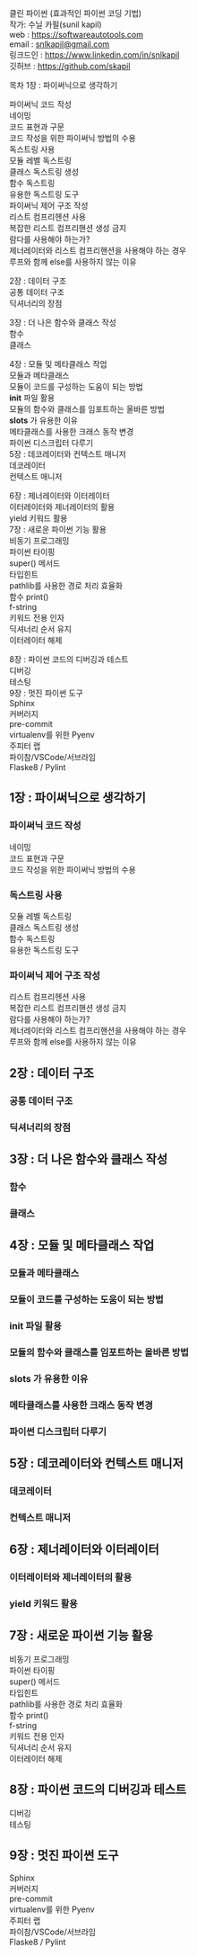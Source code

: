 클린 파이썬 (효과적인 파이썬 코딩 기법)  
작가: 수닐 카필(sunil kapil)  
web : https://softwareautotools.com  
email : snlkapil@gmail.com  
링크드인 : https://www.linkedin.com/in/snlkapil  
깃허브 : https://github.com/skapil  

목차 
1장 : 파이써닉으로 생각하기

파이써닉 코드 작성  
 네이밍  
 코드 표현과 구문  
 코드 작성을 위한 파이써닉 방법의 수용  
독스트링 사용  
 모듈 레벨 독스트링  
 클래스 독스트링 생성  
 함수 독스트링  
 유용한 독스트링 도구  
파이써닉 제어 구조 작성  
 리스트 컴프리헨션 사용  
 복잡한 리스트 컴프리핸션 생성 금지  
 람다를 사용해야 하는가?  
 제너레이터와 리스트 컴프리핸션을 사용해야 하는 경우  
 루프와 함께 else를 사용하지 않는 이유  
 
2장 : 데이터 구조  
 공통 데이터 구조  
 딕셔너리의 장점  
 
3장 : 더 나은 함수와 클래스 작성  
 함수  
 클래스  
 
4장 : 모듈 및 메타클래스 작업  
 모듈과 메타클래스  
 모듈이 코드를 구성하는 도움이 되는 방법  
 __init__ 파일 활용  
 모듈의 함수와 클래스를 임포트하는 올바른 방법  
 __slots__ 가 유용한 이유  
 메타클래스를 사용한 크래스 동작 변경  
 파이썬 디스크립터 다루기  
5장 : 데코레이터와 컨텍스트 매니저  
 데코레이터  
 컨텍스트 매니저  
 
6장 : 제너레이터와 이터레이터  
 이터레이터와 제너레이터의 활용  
 yield 키워드 활용  
7장 : 새로운 파이썬 기능 활용  
 비동기 프로그래밍  
 파이썬 타이핑  
 super() 메서드  
 타입힌트  
 pathlib를 사용한 경로 처리 효율화  
 함수 print()  
 f-string  
 키워드 전용 인자  
 딕셔너리 순서 유지  
 이터레이터 해제  
 
8장 : 파이썬 코드의 디버깅과 테스트  
 디버깅  
 테스팅  
9장 : 멋진 파이썬 도구  
 Sphinx  
 커버러지  
 pre-commit  
 virtualenv를 위한 Pyenv  
 주피터 랩  
 파이참/VSCode/서브라임  
 Flaske8 / Pylint  

   
      
   
   
   
 
## 1장 : 파이써닉으로 생각하기

### 파이써닉 코드 작성  
 네이밍  
 코드 표현과 구문  
 코드 작성을 위한 파이써닉 방법의 수용  
### 독스트링 사용  
 모듈 레벨 독스트링  
 클래스 독스트링 생성  
 함수 독스트링  
 유용한 독스트링 도구  
### 파이써닉 제어 구조 작성  
 리스트 컴프리헨션 사용  
 복잡한 리스트 컴프리핸션 생성 금지  
 람다를 사용해야 하는가?  
 제너레이터와 리스트 컴프리핸션을 사용해야 하는 경우  
 루프와 함께 else를 사용하지 않는 이유  
 
## 2장 : 데이터 구조  
 ### 공통 데이터 구조  
 ### 딕셔너리의 장점  
 
## 3장 : 더 나은 함수와 클래스 작성  
 ### 함수  
 ### 클래스  
 
## 4장 : 모듈 및 메타클래스 작업  
 ### 모듈과 메타클래스  
 ### 모듈이 코드를 구성하는 도움이 되는 방법  
 ### __init__ 파일 활용  
 ### 모듈의 함수와 클래스를 임포트하는 올바른 방법  
 ### __slots__ 가 유용한 이유  
 ### 메타클래스를 사용한 크래스 동작 변경  
 ### 파이썬 디스크립터 다루기  
## 5장 : 데코레이터와 컨텍스트 매니저  
 ### 데코레이터  
 ### 컨텍스트 매니저  
 
## 6장 : 제너레이터와 이터레이터  
 ### 이터레이터와 제너레이터의 활용  
 ### yield 키워드 활용  
## 7장 : 새로운 파이썬 기능 활용  
 비동기 프로그래밍  
 파이썬 타이핑  
 super() 메서드  
 타입힌트  
 pathlib를 사용한 경로 처리 효율화  
 함수 print()  
 f-string  
 키워드 전용 인자  
 딕셔너리 순서 유지  
 이터레이터 해제  
 
## 8장 : 파이썬 코드의 디버깅과 테스트  
 디버깅  
 테스팅  
## 9장 : 멋진 파이썬 도구  
 Sphinx  
 커버러지  
 pre-commit  
 virtualenv를 위한 Pyenv  
 주피터 랩  
 파이참/VSCode/서브라임  
 Flaske8 / Pylint  
